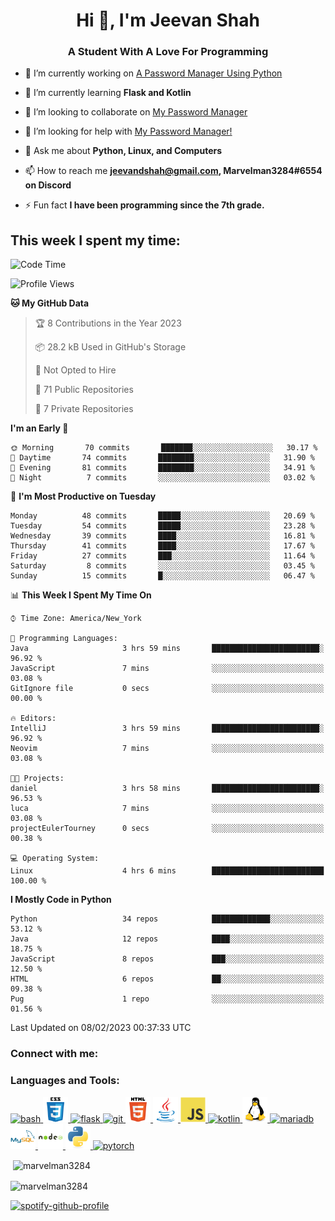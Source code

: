 <h1 align="center">Hi 👋, I'm Jeevan Shah</h1>
<h3 align="center">A Student With A Love For Programming</h3>

- 🔭 I’m currently working on [A Password Manager Using Python](https://github.com/marvelman3284/Python-Password-Manager)

- 🌱 I’m currently learning **Flask and Kotlin**

- 👯 I’m looking to collaborate on [My Password Manager](https://github.com/marvelman3284/Python-Password-Manager)

- 🤝 I’m looking for help with [My Password Manager!](https://github.com/marvelman3284/Python-Password-Manager)

- 💬 Ask me about **Python, Linux, and Computers**

- 📫 How to reach me **jeevandshah@gmail.com, Marvelman3284#6554 on Discord**

- ⚡ Fun fact **I have been programming since the 7th grade.**

## This week I spent my time:

<!--START_SECTION:waka-->
![Code Time](http://img.shields.io/badge/Code%20Time-320%20hrs%2054%20mins-blue)

![Profile Views](http://img.shields.io/badge/Profile%20Views-1-blue)

**🐱 My GitHub Data** 

> 🏆 8 Contributions in the Year 2023
 > 
> 📦 28.2 kB Used in GitHub's Storage 
 > 
> 🚫 Not Opted to Hire
 > 
> 📜 71 Public Repositories 
 > 
> 🔑 7 Private Repositories  
 > 
**I'm an Early 🐤** 

```text
🌞 Morning       70 commits       ███████░░░░░░░░░░░░░░░░░░   30.17 % 
🌆 Daytime       74 commits       ████████░░░░░░░░░░░░░░░░░   31.90 % 
🌃 Evening       81 commits       ████████░░░░░░░░░░░░░░░░░   34.91 % 
🌙 Night          7 commits       ░░░░░░░░░░░░░░░░░░░░░░░░░   03.02 % 

```
📅 **I'm Most Productive on Tuesday** 

```text
Monday          48 commits       █████░░░░░░░░░░░░░░░░░░░░   20.69 % 
Tuesday         54 commits       █████░░░░░░░░░░░░░░░░░░░░   23.28 % 
Wednesday       39 commits       ████░░░░░░░░░░░░░░░░░░░░░   16.81 % 
Thursday        41 commits       ████░░░░░░░░░░░░░░░░░░░░░   17.67 % 
Friday          27 commits       ███░░░░░░░░░░░░░░░░░░░░░░   11.64 % 
Saturday         8 commits       ░░░░░░░░░░░░░░░░░░░░░░░░░   03.45 % 
Sunday          15 commits       █░░░░░░░░░░░░░░░░░░░░░░░░   06.47 % 

```


📊 **This Week I Spent My Time On** 

```text
⌚︎ Time Zone: America/New_York

💬 Programming Languages: 
Java                     3 hrs 59 mins       ████████████████████████░   96.92 % 
JavaScript               7 mins              ░░░░░░░░░░░░░░░░░░░░░░░░░   03.08 % 
GitIgnore file           0 secs              ░░░░░░░░░░░░░░░░░░░░░░░░░   00.00 % 

🔥 Editors: 
IntelliJ                 3 hrs 59 mins       ████████████████████████░   96.92 % 
Neovim                   7 mins              ░░░░░░░░░░░░░░░░░░░░░░░░░   03.08 % 

🐱‍💻 Projects: 
daniel                   3 hrs 58 mins       ████████████████████████░   96.53 % 
luca                     7 mins              ░░░░░░░░░░░░░░░░░░░░░░░░░   03.08 % 
projectEulerTourney      0 secs              ░░░░░░░░░░░░░░░░░░░░░░░░░   00.38 % 

💻 Operating System: 
Linux                    4 hrs 6 mins        █████████████████████████   100.00 % 

```

**I Mostly Code in Python** 

```text
Python                   34 repos            █████████████░░░░░░░░░░░░   53.12 % 
Java                     12 repos            ████░░░░░░░░░░░░░░░░░░░░░   18.75 % 
JavaScript               8 repos             ███░░░░░░░░░░░░░░░░░░░░░░   12.50 % 
HTML                     6 repos             ██░░░░░░░░░░░░░░░░░░░░░░░   09.38 % 
Pug                      1 repo              ░░░░░░░░░░░░░░░░░░░░░░░░░   01.56 % 

```



 Last Updated on 08/02/2023 00:37:33 UTC
<!--END_SECTION:waka-->

<h3 align="left">Connect with me:</h3>
<p align="left">

</p>

<h3 align="left">Languages and Tools:</h3>
<p align="left"> <a href="https://www.gnu.org/software/bash/" target="_blank"> <img src="https://www.vectorlogo.zone/logos/gnu_bash/gnu_bash-icon.svg" alt="bash" width="40" height="40"/> </a> <a href="https://www.w3schools.com/css/" target="_blank"> <img src="https://raw.githubusercontent.com/devicons/devicon/master/icons/css3/css3-original-wordmark.svg" alt="css3" width="40" height="40"/> </a> <a href="https://flask.palletsprojects.com/" target="_blank"> <img src="https://www.vectorlogo.zone/logos/pocoo_flask/pocoo_flask-icon.svg" alt="flask" width="40" height="40"/> </a> <a href="https://git-scm.com/" target="_blank"> <img src="https://www.vectorlogo.zone/logos/git-scm/git-scm-icon.svg" alt="git" width="40" height="40"/> </a> <a href="https://www.w3.org/html/" target="_blank"> <img src="https://raw.githubusercontent.com/devicons/devicon/master/icons/html5/html5-original-wordmark.svg" alt="html5" width="40" height="40"/> </a> <a href="https://www.java.com" target="_blank"> <img src="https://raw.githubusercontent.com/devicons/devicon/master/icons/java/java-original.svg" alt="java" width="40" height="40"/> </a> <a href="https://developer.mozilla.org/en-US/docs/Web/JavaScript" target="_blank"> <img src="https://raw.githubusercontent.com/devicons/devicon/master/icons/javascript/javascript-original.svg" alt="javascript" width="40" height="40"/> </a> <a href="https://kotlinlang.org" target="_blank"> <img src="https://www.vectorlogo.zone/logos/kotlinlang/kotlinlang-icon.svg" alt="kotlin" width="40" height="40"/> </a> <a href="https://www.linux.org/" target="_blank"> <img src="https://raw.githubusercontent.com/devicons/devicon/master/icons/linux/linux-original.svg" alt="linux" width="40" height="40"/> </a> <a href="https://mariadb.org/" target="_blank"> <img src="https://www.vectorlogo.zone/logos/mariadb/mariadb-icon.svg" alt="mariadb" width="40" height="40"/> </a> <a href="https://www.mysql.com/" target="_blank"> <img src="https://raw.githubusercontent.com/devicons/devicon/master/icons/mysql/mysql-original-wordmark.svg" alt="mysql" width="40" height="40"/> </a> <a href="https://nodejs.org" target="_blank"> <img src="https://raw.githubusercontent.com/devicons/devicon/master/icons/nodejs/nodejs-original-wordmark.svg" alt="nodejs" width="40" height="40"/> </a> <a href="https://www.python.org" target="_blank"> <img src="https://raw.githubusercontent.com/devicons/devicon/master/icons/python/python-original.svg" alt="python" width="40" height="40"/> </a> <a href="https://pytorch.org/" target="_blank"> <img src="https://www.vectorlogo.zone/logos/pytorch/pytorch-icon.svg" alt="pytorch" width="40" height="40"/> </a> </p>


<p>&nbsp;<img align="center" src="https://github-readme-stats.vercel.app/api?username=marvelman3284&show_icons=true&locale=en&theme=blue-green" alt="marvelman3284" /></p>

<p><img align="center" src="https://github-readme-streak-stats.herokuapp.com/?user=marvelman3284&theme=blue-green" alt="marvelman3284" /></p>


[![spotify-github-profile](https://spotify-github-profile.vercel.app/api/view?uid=lp0lvf5zzesrwq2hdzmfnkjsq&cover_image=true&theme=default)](https://github.com/kittinan/spotify-github-profile)
